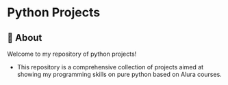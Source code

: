 # Python Projects

## 🔖 About

Welcome to my repository of python projects!
- This repository is a comprehensive collection of projects aimed at showing my programming skills on pure python based on Alura courses.
